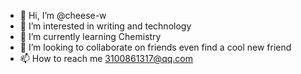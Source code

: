- 👋 Hi, I’m @cheese-w
- 👀 I’m interested in writing and technology
- 🌱 I’m currently learning Chemistry
- 💞️ I’m looking to collaborate on friends even find a cool new friend
- 📫 How to reach me 3100861317@qq.com

<!---
cheese-w/cheese-w is a ✨ special ✨ repository because its `README.md` (this file) appears on your GitHub profile.
You can click the Preview link to take a look at your changes.
--->
